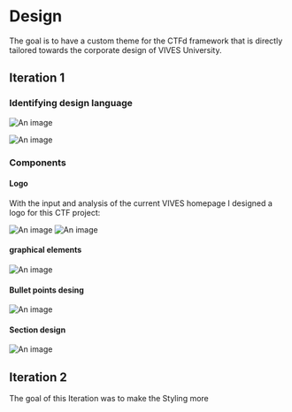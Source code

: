 # Design
The goal is to have a custom theme for the CTFd framework that is directly tailored towards the corporate design of
VIVES University.

## Iteration 1
### Identifying design language
![An image](/analyse.png)

![An image](/colors.png)

### Components
#### Logo
With the input and analysis of the current VIVES homepage I designed a logo for this CTF project:

![An image](/logoRedesign.png)
![An image](/Logo_vite.png)
#### graphical elements
![An image](/styleComponent.png)
#### Bullet points desing
![An image](/lists.png)
#### Section design 
![An image](/sectionDesing.png)

## Iteration 2
The goal of this Iteration was to make the Styling more 
